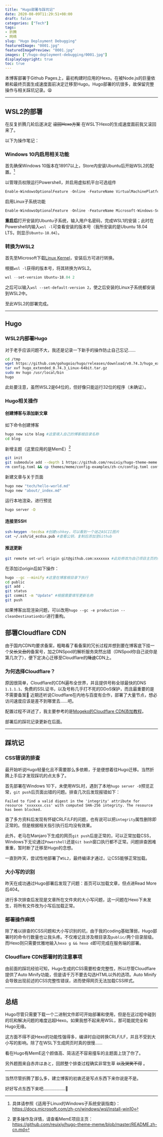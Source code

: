 ```yaml
---
title: "Hugo部署与踩坑记"
date: 2020-08-09T11:29:51+08:00
draft: false
categories: ["Tech"]
tags:
- 折腾
- 网络
slug: "Hugo Deployment Debugging"
featuredImage: "0001.jpg"
featuredImagePreview: "0001.jpg"
images: ["/hugo-deployment-debugging/0001.jpg"]
displayCopyright: true
toc: true
---
```


本博客部署于Github Pages上，最初构建时应用的Hexo。在被Node.js的巨量依赖和最终页面生成速度面前决定迁移至Hugo。Hugo部署的坑很多，故保留完整操作与相关踩坑记录。😫

***

## WSL2的部署

在反复折腾几轮后遂决定 ~~滚回Hexo方案~~ 在WSL下Hexo的生成速度面前我又滚回来了。

以下为操作笔记：

### Windows 10内启用相关功能

首先确保Windows 10版本在18917以上，Store内安装Ubuntu后开始WSL2的配置。[^1]

以管理员权限运行Powershell，并启用虚拟机平台可选组件
```Powershell
Enable-WindowsOptionalFeature -Online -FeatureName VirtualMachinePlatform
```

启用Linux子系统功能
```Powershell
Enable-WindowsOptionalFeature -Online -FeatureName Microsoft-Windows-Subsystem-Linux
```

**重启后**打开安装的Ubuntu子系统，输入用户名密码，完成WSL1的安装；此时在Powershell内输入`wsl -l`可查看安装的版本号（我所安装的是Ubuntu 18.04 LTS，则显示`Ubuntu-18.04`）。

### 转换为WSL2

首先至Microsoft下载[Linux Kernel](https://docs.microsoft.com/zh-cn/windows/wsl/wsl2-kernel)，安装后方可进行转换。

根据`wsl -l`获得的版本号，将其转换为WSL2。
```Powershell
wsl --set-version Ubuntu-18.04 2
```

之后可以输入`wsl --set-default-version 2`，使之后安装的Linux子系统都安装到WSL2中。

至此WSL2的部署完成。

***

## Hugo

### WSL2内部署Hugo

对于老手应该问题不大，我还是记录一下新手的操作防止自己忘记……

```sh
cd /tmp
wget https://github.com/gohugoio/hugo/releases/download/v0.74.3/hugo_extended_0.74.3_Linux-64bit.tar.gz
tar xvf hugo_extended_0.74.3_Linux-64bit.tar.gz
sudo mv hugo /usr/local/bin
hugo
```

此处要注意，虽然WSL2是64位的，但好像只能运行32位的程序（未确证）。

### Hugo相关操作

#### 创建博客与添加新文章

如下命令创建博客
```sh
hugo new site blog #这里填入自己的博客根目录名称
cd blog
```

新增主题（这里应用的是MemE）[^2]
```sh
git init
git submodule add --depth 1 https://github.com/reuixiy/hugo-theme-meme.git themes/meme
rm config.toml && cp themes/meme/config-examples/zh-cn/config.toml config.toml #将config.toml替换为主题用
```

新建文章与关于页面
```sh
hugo new "tech/hello-world.md"
hugo new "about/_index.md"
```

运行本地渲染，进行预览
```sh
hugo server -D
```

#### 连接至SSH

```sh
ssh-keygen -tecdsa #创建sshkey，可以看到一个谜之ASCII图片
cat ~/.ssh/id_ecdsa.pub #查看公钥，复制后添加至Github
```

#### 推送更新

```sh
git remote set-url origin git@github.com:xxxxxxx #此处修改为自己项目主页的ssh地址
```

在添加过origin后如下操作：

```sh
hugo --gc --minify #这里在博客根目录下执行
cd public
git add .
git status
git commit -m "Update" #根据需要填写更新名称
git push
```

如果博客出现渲染问题，可以改用`hugo --gc -e production --cleanDestinationDir`进行重构。

## 部署Cloudflare CDN

由于国内CDN均要求备案，粗略看了看备案的冗长过程并想到要在博客底下挂一个~~又长又丑的~~备案号，加之DNSpod的解析服务突然出错（DNSpod你自己说你是第几次了），便下定决心迁移至Cloudflare的~~降速~~CDN上。

### 为何选择Cloudflare？

原因很简单，Cloudflare的CDN遍布全世界，并且提供号称全球最快的DNS `1.1.1.1`、免费的SSL证书，以及号称几乎打不死的DDoS保护，而且最重要的是不需要备案🤣 近期还听说Cloudflare在内地与百度有合作，部署了大量节点，想必访问速度应该是差不到哪里去……吧。

配置过程不详述了，我主要参考的是[Mogeko的Cloudflare CDN添加教程](https://mogeko.me/2019/056/)。

部署后的踩坑记录更新在后面。

***

## 踩坑记

### CSS错误的排查

最开始听说Hugo轻量化且不需要那么多依赖，于是便想着往Hugo迁移。当然折腾上手后才发现踩坑的点太多了。

首先部署在Windows 10下，未使用WSL时，遇到了本地`hugo server -D`预览正常，`git push`后页面出错的问题。排查几次后发现报错如下：
```
Failed to find a valid digest in the 'integrity' attribute for resource 'xxxxxxx.css' with computed SHA-256 integrity. The resource has been blocked.
```

查了多方资料后发现有怀疑CRLF/LF的问题，也有说可以把`integrity`属性删除即正常的。但是根据相关指引执行后均没有效果。

此外，老马在Manjaro下生成的网页`git push`后是正常的，可以正常加载CSS，Windows下无论通过`Powershell`还是`Git bash`窗口执行都不正常。问题排查困难重重，暂时断了迁移至Hugo的念想。

一直到昨天，尝试性地部署了`WSL2`，最终编译才通过，让CSS能够正常加载。

### 大小写的识别

昨天在成功通过Hugo部署后发现了问题：首页可以加载文章，但点进Read More后404。

进行多次排查后发现是文章所在文件夹的大小写问题，这一问题在Hexo下未发生，将所有文件改为小写后加载正常。

### 部署操作麻烦

除了难以排查的CSS问题和大小写识别的坑，由于我的coding基础薄弱，Hugo部署时的命令行数量也让我头疼。不仅难记且涉及根目录及`public/`两个目录层级。而Hexo则只需要优雅地输入`hexo g && hexo d`即可完成在服务端的部署。

### Cloudflare CDN部署时的注意事项

由前面的踩坑经验可知，Hugo生成的CSS需要检查完整性，所以尽管Cloudflare提供了Auto Minify功能，但是请千万不要去勾选HTML以外的选项。Auto Minify会导致出现前述的CSS完整性错误，进而使得网页无法加载CSS样式。

***

## 总结

Hugo尽管只需要下载一个二进制文件即可开始部署和使用，但是在这过程中碰到的坑和解决问题的难度远超Hexo。如果我想不起来用WSL，那可能就完全和Hugo无缘。

这方面不得不说Hexo的功能性强得多，编译时自动转换CRLF/LF，并且不受到大小写的影响。除了在WSL下生成网页时真的很慢……

看在Hugo有MemE这个颜值高、简洁还不容易撞车的主题面上饶了你了。

另外题图来自赤井はあと，回顾整个排查过程确实非常生草 ~~以及哭笑不得~~ 。

***

当然尽管折腾了那么多，建立博客的初衷还是写点东西下来你说是不是。

好好写点东西下来吧………………🤯

[^1]: 具体请参照《适用于Linux的Windows子系统安装指南》：https://docs.microsoft.com/zh-cn/windows/wsl/install-win10
[^2]: 更多操作及详情，请查看MemE项目主页：https://github.com/reuixiy/hugo-theme-meme/blob/master/README.zh-cn.md